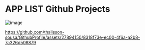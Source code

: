 <h1>APP LIST Github Projects</h1>

![image](https://github.com/thalisson-sousa/ficandoOnline/assets/27894150/7c8dd97e-3ccc-490b-afb1-fe8a135f8f62)


  https://github.com/thalisson-sousa/GithubProfile/assets/27894150/8318f73e-ec00-4f6a-a2b8-7a326d508879
